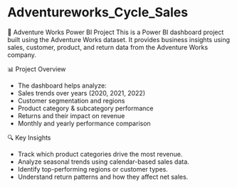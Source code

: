 # Adventureworks_Cycle_Sales
🧭 Adventure Works Power BI Project
This is a Power BI dashboard project built using the Adventure Works dataset. It provides business insights using sales, customer, product, and return data from the Adventure Works company.

📊 Project Overview
- The dashboard helps analyze:
- Sales trends over years (2020, 2021, 2022)
- Customer segmentation and regions
- Product category & subcategory performance
- Returns and their impact on revenue
- Monthly and yearly performance comparison


🔍 Key Insights
- Track which product categories drive the most revenue.
- Analyze seasonal trends using calendar-based sales data.
- Identify top-performing regions or customer types.
- Understand return patterns and how they affect net sales.


